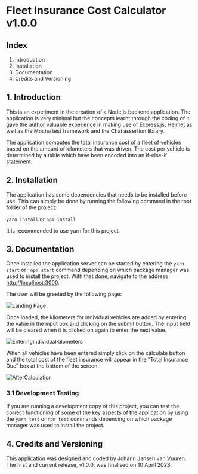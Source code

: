 # Fleet Insurance Cost Calculator v1.0.0

## Index

1. Introduction
2. Installation
3. Documentation
4. Credits and Versioning

## 1. Introduction

This is an experiment in the creation of a Node.js backend application. The application is very minimal but the concepts learnt through the coding of it gave the author valuable experience in making use of Express.js, Helmet as well as the Mocha test framework and the Chai assertion library.  

The application computes the total insurance cost of a fleet of vehicles based on the amount of kilometers that was driven. The cost per vehicle is determined by a table which have been encoded into an if-else-if statement.  

## 2. Installation

The application has some dependencies that needs to be installed before use. This can simply be done by running the following command in the root folder of the project:  

`yarn install` or `npm install`  

It is recommended to use yarn for this project.

## 3. Documentation

Once installed the application server can be started by entering the `yarn start` or ` npm start` command depending on which package manager was used to install the project. With that done, navigate to the address [http://localhost:3000](http://localhost:300).  

The user will be greeted by the following page:

![Landing Page](./README-images/LandingPage.png)

Once loaded, the kilometers for individual vehicles are added by entering the value in the input box and clicking on the submit button. The input field will be cleared when it is clicked on again to enter the next value.

![EnteringIndividualKilometers](./README-images/EnteringIndividualKilometers.png)

When all vehicles have been entered simply click on the calculate button and the total cost of the fleet insurance will appear in the "Total Insurance Due" box at the bottom of the screen.

![AfterCalculation](./README-images/AfterCalculation.png)

### 3.1 Development Testing

If you are running a development copy of this project, you can test the correct functioning of some of the key aspects of the application by using the `yarn test` or `npm test` commands depending on which package manager was used to install the project.  

## 4. Credits and Versioning

This application was designed and coded by Johann Jansen van Vuuren. The first and current release, v1.0.0, was finalised on 10 April 2023.

